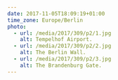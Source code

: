```yaml
---
date: 2017-11-05T18:09:19+01:00
time_zone: Europe/Berlin
photo:
  - url: /media/2017/309/p2/1.jpg
    alt: Tempelhof Airport.
  - url: /media/2017/309/p2/2.jpg
    alt: The Berlin Wall.
  - url: /media/2017/309/p2/3.jpg
    alt: The Brandenburg Gate.
---
```

